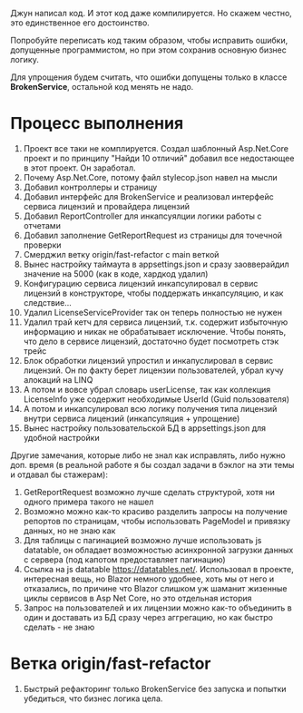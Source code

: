 Джун написал код. И этот код даже компилируется. Но скажем честно, это единственное его достоинство.

Попробуйте переписать код таким образом, чтобы исправить ошибки, допущенные программистом, но при этом сохранив основную бизнес логику.

Для упрощения будем считать, что ошибки допущены только в классе **BrokenService**, остальной код менять не надо.

# Процесс выполнения
1. Проект все таки не комплируется. Создал шаблонный Asp.Net.Core проект и по принципу "Найди 10 отличий" добавил все недостающее в этот проект. Он заработал.
2. Почему Asp.Net.Core, потому файл stylecop.json навел на мысли
3. Добавил контроллеры и страницу
4. Добавил интерфейс для BrokenService и реализовал интерфейс сервиса лицензий и провайдера лицензий
5. Добавил ReportController для инкапсуялции логики работы с отчетами
6. Добавил заполнение GetReportRequest из страницы для точечной проверки
7. Смерджил ветку origin/fast-refactor с main веткой
8. Вынес настройку таймаута в appsettings.json и сразу заовверайдил значение на 5000 (как в коде, хардкод удалил)
9. Конфигурацию сервиса лицензий инкапсулировал в сервис лицензий в конструкторе, чтобы поддержать инкапсуляцию, и как следствие...
10. Удалил LicenseServiceProvider так он теперь полностью не нужен
11. Удалил трай кетч для сервиса лицензий, т.к. содержит избыточную информацию и никак не обрабатывает исключение. Чтобы понять, что дело в сервисе лицензий, достаточно будет посмотреть стэк трейс
12. Блок обработки лицензий упростил и инкапуслировал в сервис лицензий. Он по факту берет лицензии пользователей, убрал кучу алокаций на LINQ
13. А потом и вовсе убрал словарь userLicense, так как коллекция LicenseInfo уже содержит необходимые UserId (Guid пользователя)
14. А потом и инкапсулировал всю логику получения типа лицензий внутри сервиса лицензий (инкапсуляция + упрощение)
15. Вынес настройку пользовательской БД в appsettings.json для удобной настройки


Другие замечания, которые либо не знал как исправлять, либо нужно доп. время (в реальной работе я бы создал задачи в бэклог на эти темы и отдавал бы стажерам):
1. GetReportRequest возможно лучше сделать структурой, хотя ни одного примера такого не нашел
2. Возможно можно как-то красиво разделить запросы на получение репортов по страницам, чтобы использовать PageModel и привязку данных, но не знаю как
3. Для таблицы с пагинацией возможно лучше использовать js datatable, он обладает возможностью асинхронной загрузки данных с сервера (под капотом предоставляет пагинацию)
4. Ссылка на js datatable https://datatables.net/. Использовал в проекте, интересная вещь, но Blazor немного удобнее, хоть мы от него и отказались, по причине что Blazor слишком уж шаманит жизенные циклы сервисов в Asp Net Core, но это отдельная история
5. Запрос на пользователей и их лицензии можно как-то объединить в один и доставать из БД сразу через аггрегацию, но как быстро сделать - не знаю

# Ветка origin/fast-refactor
1. Быстрый рефакторинг только BrokenService без запуска и попытки убедиться, что бизнес логика цела.